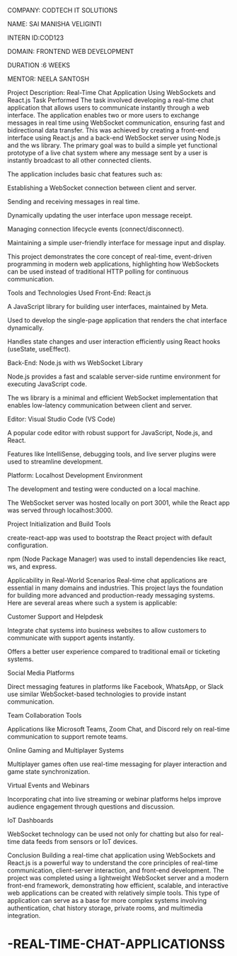 COMPANY: CODTECH IT SOLUTIONS

NAME: SAI MANISHA VELIGINTI

INTERN ID:COD123

DOMAIN: FRONTEND WEB DEVELOPMENT

DURATION :6 WEEKS

MENTOR: NEELA SANTOSH

Project Description: Real-Time Chat Application Using WebSockets and React.js
Task Performed The task involved developing a real-time chat application that allows users to communicate instantly through a web interface. The application enables two or more users to exchange messages in real time using WebSocket communication, ensuring fast and bidirectional data transfer. This was achieved by creating a front-end interface using React.js and a back-end WebSocket server using Node.js and the ws library. The primary goal was to build a simple yet functional prototype of a live chat system where any message sent by a user is instantly broadcast to all other connected clients.

The application includes basic chat features such as:

Establishing a WebSocket connection between client and server.

Sending and receiving messages in real time.

Dynamically updating the user interface upon message receipt.

Managing connection lifecycle events (connect/disconnect).

Maintaining a simple user-friendly interface for message input and display.

This project demonstrates the core concept of real-time, event-driven programming in modern web applications, highlighting how WebSockets can be used instead of traditional HTTP polling for continuous communication.

Tools and Technologies Used Front-End: React.js

A JavaScript library for building user interfaces, maintained by Meta.

Used to develop the single-page application that renders the chat interface dynamically.

Handles state changes and user interaction efficiently using React hooks (useState, useEffect).

Back-End: Node.js with ws WebSocket Library

Node.js provides a fast and scalable server-side runtime environment for executing JavaScript code.

The ws library is a minimal and efficient WebSocket implementation that enables low-latency communication between client and server.

Editor: Visual Studio Code (VS Code)

A popular code editor with robust support for JavaScript, Node.js, and React.

Features like IntelliSense, debugging tools, and live server plugins were used to streamline development.

Platform: Localhost Development Environment

The development and testing were conducted on a local machine.

The WebSocket server was hosted locally on port 3001, while the React app was served through localhost:3000.

Project Initialization and Build Tools

create-react-app was used to bootstrap the React project with default configuration.

npm (Node Package Manager) was used to install dependencies like react, ws, and express.

Applicability in Real-World Scenarios Real-time chat applications are essential in many domains and industries. This project lays the foundation for building more advanced and production-ready messaging systems. Here are several areas where such a system is applicable:

Customer Support and Helpdesk

Integrate chat systems into business websites to allow customers to communicate with support agents instantly.

Offers a better user experience compared to traditional email or ticketing systems.

Social Media Platforms

Direct messaging features in platforms like Facebook, WhatsApp, or Slack use similar WebSocket-based technologies to provide instant communication.

Team Collaboration Tools

Applications like Microsoft Teams, Zoom Chat, and Discord rely on real-time communication to support remote teams.

Online Gaming and Multiplayer Systems

Multiplayer games often use real-time messaging for player interaction and game state synchronization.

Virtual Events and Webinars

Incorporating chat into live streaming or webinar platforms helps improve audience engagement through questions and discussion.

IoT Dashboards

WebSocket technology can be used not only for chatting but also for real-time data feeds from sensors or IoT devices.

Conclusion Building a real-time chat application using WebSockets and React.js is a powerful way to understand the core principles of real-time communication, client-server interaction, and front-end development. The project was completed using a lightweight WebSocket server and a modern front-end framework, demonstrating how efficient, scalable, and interactive web applications can be created with relatively simple tools. This type of application can serve as a base for more complex systems involving authentication, chat history storage, private rooms, and multimedia integration.

# -REAL-TIME-CHAT-APPLICATIONSS
